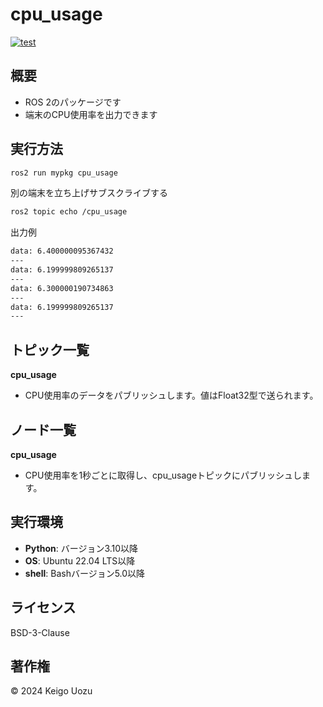 # cpu_usage
[![test](https://github.com/keigouozu/cpu_usage/actions/workflows/cpu_usage_test.yml/badge.svg)](https://github.com/keigouozu/cpu_usage/actions/workflows/cpu_usage_test.yml)

## 概要
- ROS 2のパッケージです
- 端末のCPU使用率を出力できます

## 実行方法
```bash
ros2 run mypkg cpu_usage 
```
別の端末を立ち上げサブスクライブする
```bash
ros2 topic echo /cpu_usage
```
出力例
```bash
data: 6.400000095367432
---
data: 6.199999809265137
---
data: 6.300000190734863
---
data: 6.199999809265137
---
```

## トピック一覧
**cpu_usage**
- CPU使用率のデータをパブリッシュします。値はFloat32型で送られます。

## ノード一覧
**cpu_usage**
- CPU使用率を1秒ごとに取得し、cpu_usageトピックにパブリッシュします。

## 実行環境
- **Python**: バージョン3.10以降
- **OS**: Ubuntu 22.04 LTS以降
- **shell**: Bashバージョン5.0以降

## ライセンス
BSD-3-Clause

## 著作権
© 2024 Keigo Uozu
